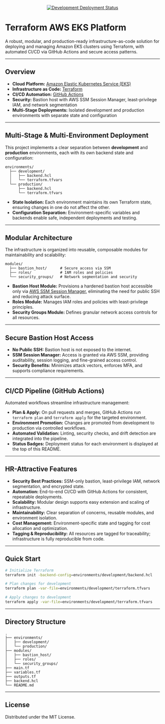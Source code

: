 <!-- Badges -->
<p align="center">
  <a href="https://github.com/SleepyDeb/terraform-eks/actions/workflows/terraform.yml">
    <img src="https://img.shields.io/badge/Development--Deployment-Success-brightgreen?style=for-the-badge&logo=github-actions&label=Development%20Status" alt="Development Deployment Status">
  </a>
</p>

# Terraform AWS EKS Platform

A robust, modular, and production-ready infrastructure-as-code solution for deploying and managing Amazon EKS clusters using Terraform, with automated CI/CD via GitHub Actions and secure access patterns.

---

## Overview

- **Cloud Platform:** [Amazon Elastic Kubernetes Service (EKS)](https://aws.amazon.com/eks/)
- **Infrastructure as Code:** [Terraform](https://www.terraform.io/)
- **CI/CD Automation:** [GitHub Actions](https://github.com/features/actions)
- **Security:** Bastion host with AWS SSM Session Manager, least-privilege IAM, and network segmentation
- **Multi-Stage Deployments:** Isolated development and production environments with separate state and configuration

---

## Multi-Stage & Multi-Environment Deployment

This project implements a clear separation between **development** and **production** environments, each with its own backend state and configuration:

```
environments/
  ├── development/
  │   ├── backend.hcl
  │   └── terraform.tfvars
  └── production/
      ├── backend.hcl
      └── terraform.tfvars
```

- **State Isolation:** Each environment maintains its own Terraform state, ensuring changes in one do not affect the other.
- **Configuration Separation:** Environment-specific variables and backends enable safe, independent deployments and testing.

---

## Modular Architecture

The infrastructure is organized into reusable, composable modules for maintainability and scalability:

```
modules/
  ├── bastion_host/      # Secure access via SSM
  ├── roles/             # IAM roles and policies
  └── security_groups/   # Network segmentation and security
```

- **Bastion Host Module:** Provisions a hardened bastion host accessible only via [AWS SSM Session Manager](https://docs.aws.amazon.com/systems-manager/latest/userguide/session-manager.html), eliminating the need for public SSH and reducing attack surface.
- **Roles Module:** Manages IAM roles and policies with least-privilege principles.
- **Security Groups Module:** Defines granular network access controls for all resources.

---

## Secure Bastion Host Access

- **No Public SSH:** Bastion host is not exposed to the internet.
- **SSM Session Manager:** Access is granted via AWS SSM, providing auditability, session logging, and fine-grained access control.
- **Security Benefits:** Minimizes attack vectors, enforces MFA, and supports compliance requirements.

---

## CI/CD Pipeline (GitHub Actions)

Automated workflows streamline infrastructure management:

- **Plan & Apply:** On pull requests and merges, GitHub Actions run `terraform plan` and `terraform apply` for the targeted environment.
- **Environment Promotion:** Changes are promoted from development to production via controlled workflows.
- **Automated Validation:** Linting, security checks, and drift detection are integrated into the pipeline.
- **Status Badges:** Deployment status for each environment is displayed at the top of this README.

---

## HR-Attractive Features

- **Security Best Practices:** SSM-only bastion, least-privilege IAM, network segmentation, and encrypted state.
- **Automation:** End-to-end CI/CD with GitHub Actions for consistent, repeatable deployments.
- **Scalability:** Modular design supports easy extension and scaling of infrastructure.
- **Maintainability:** Clear separation of concerns, reusable modules, and environment isolation.
- **Cost Management:** Environment-specific state and tagging for cost allocation and optimization.
- **Tagging & Reproducibility:** All resources are tagged for traceability; infrastructure is fully reproducible from code.

---

## Quick Start

```bash
# Initialize Terraform
terraform init -backend-config=environments/development/backend.hcl

# Plan changes for development
terraform plan -var-file=environments/development/terraform.tfvars

# Apply changes to development
terraform apply -var-file=environments/development/terraform.tfvars
```

---

## Directory Structure

```
.
├── environments/
│   ├── development/
│   └── production/
├── modules/
│   ├── bastion_host/
│   ├── roles/
│   └── security_groups/
├── main.tf
├── variables.tf
├── outputs.tf
├── backend.hcl
└── README.md
```

---

## License

Distributed under the MIT License.